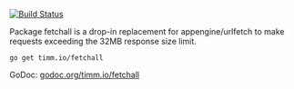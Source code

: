 [![Build Status](https://travis-ci.org/tp/fetchall.svg)](https://travis-ci.org/tp/fetchall)

Package fetchall is a drop-in replacement for appengine/urlfetch to make requests exceeding the 32MB response size limit.

```
go get timm.io/fetchall
```

GoDoc: [godoc.org/timm.io/fetchall](http://godoc.org/timm.io/fetchall)
